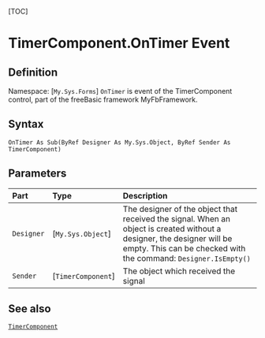 [TOC]
# TimerComponent.OnTimer Event

## Definition
Namespace: [`My.Sys.Forms`]
`OnTimer` is event of the TimerComponent control, part of the freeBasic framework MyFbFramework.
## Syntax
```freeBasic
OnTimer As Sub(ByRef Designer As My.Sys.Object, ByRef Sender As TimerComponent)
```

## Parameters

|Part|Type|Description|
| :------------ | :------------ | :------------ |
|`Designer`|[`My.Sys.Object`]|The designer of the object that received the signal. When an object is created without a designer, the designer will be empty. This can be checked with the command: `Designer.IsEmpty()`|
|`Sender`|[`TimerComponent`]|The object which received the signal|

## See also
[`TimerComponent`](TimerComponent.md)
